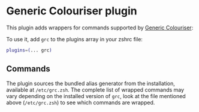 # Generic Colouriser plugin

This plugin adds wrappers for commands supported by
[Generic Colouriser](https://github.com/garabik/grc):

To use it, add `grc` to the plugins array in your zshrc file:

```zsh
plugins=(... grc)
```

## Commands

The plugin sources the bundled alias generator from the installation, available
at `/etc/grc.zsh`. The complete list of wrapped commands may vary depending on
the installed version of `grc`, look at the file mentioned above
(`/etc/grc.zsh`) to see which commands are wrapped.
